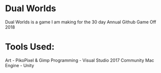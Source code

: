 # Dual Worlds

Dual Worlds is a game I am making for the 30 day Annual Github Game Off 2018

# Tools Used:
Art - PikoPixel & Gimp
Programming - Visual Studio 2017 Community Mac
Engine - Unity

